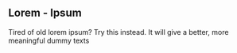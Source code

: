 ## Lorem - Ipsum 

Tired of old lorem ipsum? Try this instead. It will give a better, more meaningful dummy texts
